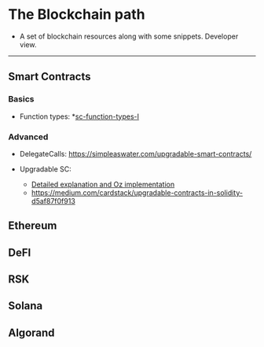 # The Blockchain path

* A set of blockchain resources along with some snippets. Developer view. 

*****************


## Smart Contracts 


### Basics

* Function types:
	*[sc-function-types-I](https://medium.com/@yangnana11/solidity-function-types-4ad4e5de6d56#:~:text=Internal%20functions%20can%20only%20be,context%20of%20the%20current%20contract)


### Advanced

* DelegateCalls: https://simpleaswater.com/upgradable-smart-contracts/

* Upgradable SC: 
	* [Detailed explanation and Oz implementation](https://simpleaswater.com/upgradable-smart-contracts/)
	* https://medium.com/cardstack/upgradable-contracts-in-solidity-d5af87f0f913

## Ethereum


## DeFI


## RSK 


## Solana 


## Algorand






